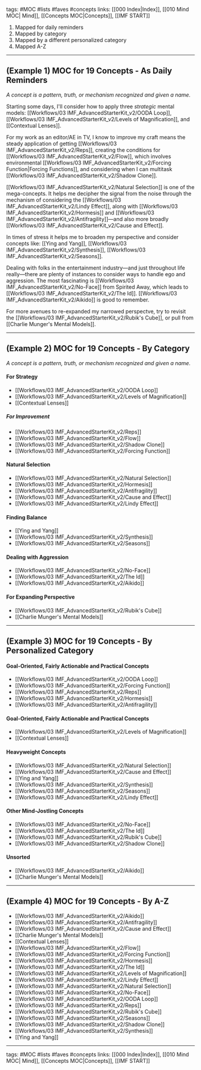 tags: #MOC #lists #faves #concepts
links: [[000 Index|Index]], [[010 Mind MOC| Mind]], [[Concepts MOC|Concepts]], [[IMF START]]

1. Mapped for daily reminders
2. Mapped by category
3. Mapped by a different personalized category
4. Mapped A-Z

---
## (Example 1) MOC for 19 Concepts - As Daily Reminders
*A concept is a pattern, truth, or mechanism recognized and given a name.*

Starting some days, I'll consider how to apply three *strategic* mental models: [[Workflows/03 IMF_AdvancedStarterKit_v2/OODA Loop]], [[Workflows/03 IMF_AdvancedStarterKit_v2/Levels of Magnification]], and [[Contextual Lenses]].

For my work as an editor/AE in TV, I know to improve my craft means the steady application of getting [[Workflows/03 IMF_AdvancedStarterKit_v2/Reps]], creating the conditions for [[Workflows/03 IMF_AdvancedStarterKit_v2/Flow]], which involves environmental  [[Workflows/03 IMF_AdvancedStarterKit_v2/Forcing Function|Forcing Functions]], and considering when I can multitask [[Workflows/03 IMF_AdvancedStarterKit_v2/Shadow Clone]]. 


[[Workflows/03 IMF_AdvancedStarterKit_v2/Natural Selection]] is one of the mega-concepts. It helps me decipher the signal from the noise through the mechanism of considering the [[Workflows/03 IMF_AdvancedStarterKit_v2/Lindy Effect]], along with [[Workflows/03 IMF_AdvancedStarterKit_v2/Hormesis]] and [[Workflows/03 IMF_AdvancedStarterKit_v2/Antifragility]]—and also more broadly [[Workflows/03 IMF_AdvancedStarterKit_v2/Cause and Effect]].

In times of stress it helps me to broaden my perspective and consider concepts like: [[Ying and Yang]], [[Workflows/03 IMF_AdvancedStarterKit_v2/Synthesis]], [[Workflows/03 IMF_AdvancedStarterKit_v2/Seasons]].

Dealing with folks in the entertainment industry—and just throughout life really—there are plenty of instances to consider ways to handle ego and aggression. The most fascinating is [[Workflows/03 IMF_AdvancedStarterKit_v2/No-Face]] from Spirited Away, which leads to [[Workflows/03 IMF_AdvancedStarterKit_v2/The Id]]. [[Workflows/03 IMF_AdvancedStarterKit_v2/Aikido]] is good to remember.

For more avenues to re-expanded my narrowed perspectve, try to revisit the [[Workflows/03 IMF_AdvancedStarterKit_v2/Rubik's Cube]], or pull from [[Charlie Munger's Mental Models]].


---
## (Example 2) MOC for 19 Concepts - By Category 
*A concept is a pattern, truth, or mechanism recognized and given a name.*

#### For Strategy
- [[Workflows/03 IMF_AdvancedStarterKit_v2/OODA Loop]]
- [[Workflows/03 IMF_AdvancedStarterKit_v2/Levels of Magnification]]  
- [[Contextual Lenses]]

##### For Improvement
- [[Workflows/03 IMF_AdvancedStarterKit_v2/Reps]] 
- [[Workflows/03 IMF_AdvancedStarterKit_v2/Flow]]
- [[Workflows/03 IMF_AdvancedStarterKit_v2/Shadow Clone]]
- [[Workflows/03 IMF_AdvancedStarterKit_v2/Forcing Function]] 

#### Natural Selection
- [[Workflows/03 IMF_AdvancedStarterKit_v2/Natural Selection]]
- [[Workflows/03 IMF_AdvancedStarterKit_v2/Hormesis]]
- [[Workflows/03 IMF_AdvancedStarterKit_v2/Antifragility]]
- [[Workflows/03 IMF_AdvancedStarterKit_v2/Cause and Effect]]
- [[Workflows/03 IMF_AdvancedStarterKit_v2/Lindy Effect]] 

#### Finding Balance
- [[Ying and Yang]]
- [[Workflows/03 IMF_AdvancedStarterKit_v2/Synthesis]]
- [[Workflows/03 IMF_AdvancedStarterKit_v2/Seasons]]

#### Dealing with Aggression
- [[Workflows/03 IMF_AdvancedStarterKit_v2/No-Face]]
- [[Workflows/03 IMF_AdvancedStarterKit_v2/The Id]]
- [[Workflows/03 IMF_AdvancedStarterKit_v2/Aikido]] 

#### For Expanding Perspective
- [[Workflows/03 IMF_AdvancedStarterKit_v2/Rubik's Cube]]
- [[Charlie Munger's Mental Models]]

---
## (Example 3) MOC for 19 Concepts - By Personalized Category 

#### Goal-Oriented, Fairly Actionable and Practical Concepts
- [[Workflows/03 IMF_AdvancedStarterKit_v2/OODA Loop]]
- [[Workflows/03 IMF_AdvancedStarterKit_v2/Forcing Function]] 
- [[Workflows/03 IMF_AdvancedStarterKit_v2/Reps]] 
- [[Workflows/03 IMF_AdvancedStarterKit_v2/Hormesis]]
- [[Workflows/03 IMF_AdvancedStarterKit_v2/Antifragility]]

#### Goal-Oriented, Fairly Actionable and Practical Concepts
- [[Workflows/03 IMF_AdvancedStarterKit_v2/Levels of Magnification]]  
- [[Contextual Lenses]]

#### Heavyweight Concepts
- [[Workflows/03 IMF_AdvancedStarterKit_v2/Natural Selection]]
- [[Workflows/03 IMF_AdvancedStarterKit_v2/Cause and Effect]]
- [[Ying and Yang]]
- [[Workflows/03 IMF_AdvancedStarterKit_v2/Synthesis]]
- [[Workflows/03 IMF_AdvancedStarterKit_v2/Seasons]]
- [[Workflows/03 IMF_AdvancedStarterKit_v2/Lindy Effect]] 

#### Other Mind-Jostling Concepts
- [[Workflows/03 IMF_AdvancedStarterKit_v2/No-Face]]
- [[Workflows/03 IMF_AdvancedStarterKit_v2/The Id]]
- [[Workflows/03 IMF_AdvancedStarterKit_v2/Rubik's Cube]]
- [[Workflows/03 IMF_AdvancedStarterKit_v2/Shadow Clone]]

#### Unsorted
- [[Workflows/03 IMF_AdvancedStarterKit_v2/Aikido]] 
- [[Charlie Munger's Mental Models]]

---
## (Example 4) MOC for 19 Concepts - By A-Z
- [[Workflows/03 IMF_AdvancedStarterKit_v2/Aikido]] 
- [[Workflows/03 IMF_AdvancedStarterKit_v2/Antifragility]]
- [[Workflows/03 IMF_AdvancedStarterKit_v2/Cause and Effect]]
- [[Charlie Munger's Mental Models]]
- [[Contextual Lenses]]
- [[Workflows/03 IMF_AdvancedStarterKit_v2/Flow]]
- [[Workflows/03 IMF_AdvancedStarterKit_v2/Forcing Function]] 
- [[Workflows/03 IMF_AdvancedStarterKit_v2/Hormesis]]
- [[Workflows/03 IMF_AdvancedStarterKit_v2/The Id]]
- [[Workflows/03 IMF_AdvancedStarterKit_v2/Levels of Magnification]]  
- [[Workflows/03 IMF_AdvancedStarterKit_v2/Lindy Effect]] 
- [[Workflows/03 IMF_AdvancedStarterKit_v2/Natural Selection]]
- [[Workflows/03 IMF_AdvancedStarterKit_v2/No-Face]]
- [[Workflows/03 IMF_AdvancedStarterKit_v2/OODA Loop]]
- [[Workflows/03 IMF_AdvancedStarterKit_v2/Reps]] 
- [[Workflows/03 IMF_AdvancedStarterKit_v2/Rubik's Cube]]
- [[Workflows/03 IMF_AdvancedStarterKit_v2/Seasons]]
- [[Workflows/03 IMF_AdvancedStarterKit_v2/Shadow Clone]]
- [[Workflows/03 IMF_AdvancedStarterKit_v2/Synthesis]]
- [[Ying and Yang]]

---
tags: #MOC #lists #faves #concepts
links: [[000 Index|Index]], [[010 Mind MOC| Mind]], [[Concepts MOC|Concepts]], [[IMF START]]